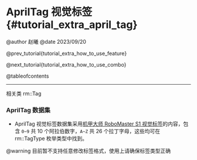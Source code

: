AprilTag 视觉标签 {#tutorial_extra_april_tag}
============

@author 赵曦
@date 2023/09/20

@prev_tutorial{tutorial_extra_how_to_use_feature}

@next_tutorial{tutorial_extra_how_to_use_combo}

@tableofcontents

------

相关类 rm::Tag

### AprilTag 数据集

* AprilTag 视觉标签数据集采用[机甲大师 RoboMaster S1 视觉标签](https://dl.djicdn.com/downloads/robomaster-s1/20190620/RoboMaster_S1_Vision_Markers_44pcs_15_15cm_updated.pdf)的内容，包含 `0~9` 共 10 个阿拉伯数字，`A~Z` 共 26 个拉丁字母，这些均可在 rm::TagType 枚举类型中找到。

@warning 目前暂不支持任意修改标签格式，使用上请确保标签类型正确
